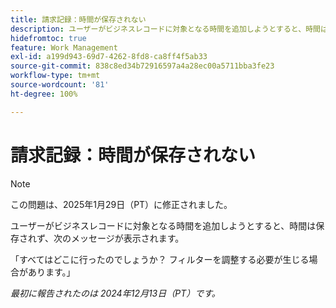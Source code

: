 ```yaml
---
title: 請求記録：時間が保存されない
description: ユーザーがビジネスレコードに対象となる時間を追加しようとすると、時間は保存されず、メッセージが表示されます。
hidefromtoc: true
feature: Work Management
exl-id: a199d943-69d7-4262-8fd8-ca8ff4f5ab33
source-git-commit: 838c8ed34b72916597a4a28ec00a5711bba3fe23
workflow-type: tm+mt
source-wordcount: '81'
ht-degree: 100%

---
```


# 請求記録：時間が保存されない

>[!NOTE]
>
>この問題は、2025年1月29日（PT）に修正されました。

ユーザーがビジネスレコードに対象となる時間を追加しようとすると、時間は保存されず、次のメッセージが表示されます。

「すべてはどこに行ったのでしょうか？ フィルターを調整する必要が生じる場合があります。」

_最初に報告されたのは 2024年12月13日（PT）です。_
